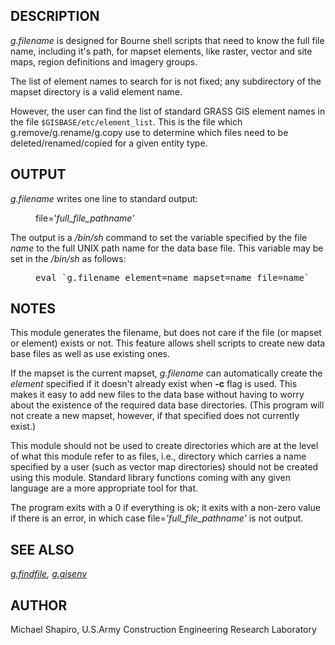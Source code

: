 <h2>DESCRIPTION</h2>

<em>g.filename</em> is designed for Bourne shell scripts that need to know
the full file name, including it's path, for mapset elements, like raster,
vector and site maps, region definitions and imagery groups.
<p>The list of element names to search for is not fixed; any subdirectory of the
mapset directory is a valid element name.
<p>However, the user can find the list of standard GRASS GIS element names in
the file <code>$GISBASE/etc/element_list</code>. This is the file which
g.remove/g.rename/g.copy use to determine which files need to be
deleted/renamed/copied for a given entity type.

<!-- unused
<h2>OPTIONS</h2>

<h3>Parameters:</h3>

<dl>
<dt><b>element=</b><em>name</em>

<dd>The name of a GRASS data base element (i.e., directory
within the GRASS mapset location).

<dt><b>mapset=</b><em>name</em>

<dd>The name of a GRASS data base mapset.  As a
convenience, a single dot (.) can be used to designate the
current mapset.

<dt><b>file=</b><em>name</em>

<dd>The name of a GRASS data base file.
</dl>
-->
<h2>OUTPUT</h2>

<em>g.filename</em>
writes one line to standard output:

<dl>
<dd>
file='<em>full_file_pathname'</em>
</dl>

The output is a <em>/bin/sh</em> command to set the
variable specified by the file <em>name</em> to the full
UNIX path name for the data base file.  This variable may
be set in the <em>/bin/sh</em> as follows:

<dl>
<dd>
<div class="code"><pre>
eval `g.filename element=name mapset=name file=name`
</pre></div>
</dl>

<h2>NOTES</h2>

This module generates the filename, but does not care if the file (or mapset
or element) exists or not. This feature allows shell scripts to create new data
base files as well as use existing ones.

<p>
If the mapset is the current mapset, <em>g.filename</em>
can automatically create the <em>element</em> specified if it
doesn't already exist when <b>-c</b> flag is used. This makes it easy
to add new files to the data base without having to worry about the
existence of the required data base directories. (This
program will not create a new mapset, however, if that
specified does not currently exist.)

<p>
This module should not be used to create directories which are at the level
of what this module refer to as files, i.e., directory which carries a name
specified by a user (such as vector map directories) should not be created
using this module. Standard library functions coming with any given language
are a more appropriate tool for that.

<p>The program exits with a 0 if everything is ok;  it exits
with a non-zero value if there is an error, in which case
file=<em>'full_file_pathname'</em> is not output.

<h2>SEE ALSO</h2>

<em>
<a href="g.findfile.html">g.findfile</a>,
<a href="g.gisenv.html">g.gisenv</a>
</em>

<h2>AUTHOR</h2>

Michael Shapiro,
U.S.Army Construction Engineering Research Laboratory
